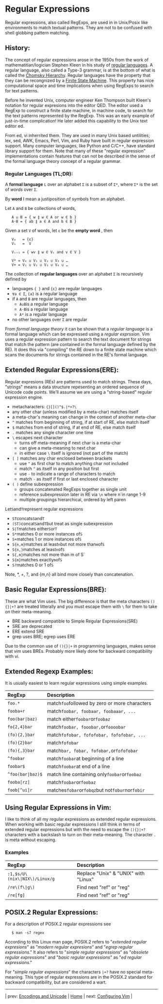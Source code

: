 # Regular Expressions
Regular expressions, also called RegExps, are used in
in Unix/Posix like environments to match textual patterns.
They are not to be confused with shell globbing pattern matching.

## History:
The concept of regular expressions arose in the 1950s from
the work of mathematitian/logician Stephen Kleen in his study of
[regular languages](https://en.wikipedia.org/wiki/Regular_language).
A regular language, also called a Type-3 grammar, is at the
bottom of what is called the 
[Chomsky Hierarchy](https://en.wikipedia.org/wiki/Chomsky_hierarchy).
Regular languages have the property that they can be recongnized
by a 
[Finite State Machine](https://en.wikipedia.org/wiki/Finite-state_machine).
This property has nice computational space and time implications when using
RegExps to search for text patterns.

Before he invented Unix, computer engineer Ken Thompson built Kleen's
notation for regular expresions into the editor QED.  The editor used a RegExp
to construct a finite state machine, in machine code, to search for the
text patterns represented by the RegExp.  This was an early example
of just-in-time complication!  He later added this capability to the
Unix text editor ed.

From ed, vi inherrited them.  They are used in many Unix based
untilities; lex, sed, AWK, Emacs, Perl, Vim, and Ruby have built in
regular expression support.  Many computer languages, like Python and
C/C++, have standard library support for them.  Note that many of these
"regular expression" implementations contain features that can not be
described in the sense of the formal language theory concept of a regular
grammar. 

### Regular Languages (TL;DR):
A **formal language** `L` over an alphabet `Σ` is a subset of `Σ*`,
where `Σ*` is the set of _words_ over `Σ`.

By **word** I mean a justiposition of symbols from an alphabet.

Let `A` and `B` be collections of words,
```
   A ∪ B = { w ∥ w ∈ A or w ∈ b }
   A⋅B = { ab ∥ a ∈ A and b ∈ B }
```
Given a set `V` of words, let `ε` be the **empty word** , then
```
   V₀   = {ε}
   V₁   =  V

   Vᵢ₊₁ = { wv ∥ w ∈ Vᵢ and v ∈ V }

   V* = V₀ ∪ V₁ ∪ V₂ ∪ V₃ ∪ …
   V+ = V₁ ∪ V₂ ∪ V₃ ∪ V₄ ∪ …
```
The collection of **regular languages** over an alphabet `Σ` is recursively 
defined by
* languages `{ }` and `{ε}` are regular languages
* `∀a ∈ Σ`, `{a}` is a regular language
* if `A` and `B` are regular languages, then
  * `A∪B`is a regular language
  * `A⋅B`is a regular language
  * `A*` is a regular language
* no other languages over `Σ` are regular

From _formal language theory_ it can be shown that a _regular language_ is
a formal language which can be expressed using a _regular exprssion_.  Vim uses
a regular expression pattern to search the text document for strings that match
the pattern (are contained in the formal language defined by the RE).  It does
this via "compiling" the RE down to a finite state machine which scans the 
documents for strings contained in the RE's formal language.

## Extended Regular Expressions(ERE):
Regular expresions (REs) are patterns used to match strings.  These
days, "strings" means a data structure repesenting an ordered sequence
of Unicode code points.  We'll assume we are using a "string-based" regular
expression engine.
* metacharacters: `{}[]()^$.|*+?\`
* any other char (unless modified by a meta-char) matches itself
* a meta-char's meaning can change in the context of another meta-char
* `^` matches from beginning of string, if at start of RE, else match itself
* `$` matches from end of string, if at end of RE, else match itself
* `.` matches any single character one time
* `\` escapes next character
   * turns off meta-meaning if next char is a meta-char
   * can give a meta-meaning to next char
   * in either case `\` itself is ignored (not part of the match)
* `[ ]` matches any char enclosed between brackets
   * use `^` as first char to match anything char not included
   * match `^` as itself in any position but first
   * use `-` to indicate a range of characters to match
   * match `-` as itself if first or last enclosed character
* `( )` define subexpression
   * groups concatenated RegExps together as single unit
   * reference subexpression later in RE via `\n` where n`in range 1-9
   * multiple groupings hierarchical, ordered by left paren

Let`S`and`T`represent regular expressions
* `ST`concats`S`and`T`
* `(ST)`concat`S`and`T`but treat as single subexpression
* `S|T`matches either`S`or`T`
* `S*`matches 0 or more instances of`S`
* `S+`matches 1 or more instances of`S`
* `S{n,m}`matches at least`n`but not more than`m`of`S`
* `S{n,}`matches at least`n`of`S`
* `S{,m}`matches not more than m of S`
* `S{m}`matches exactly`m`of`S`
* `S?`matches 0 or 1 of`S`

Note, \*, +, ?, and {m,n} all bind more closely than concatenation.

## Basic Regular Expressions(BRE):
These are what Vim uses.  The big difference is that the meta
characters `(){}|+?` are treated litterally and you must
escape them with `\` for them to take on their meta-meaning.
* BRE backward compatible to Simple Regular Expressions(SRE)
* SRE are deprecated
* ERE extend SRE
* grep uses BRE; egrep uses ERE

Due to the common use of `(){}|+` in programming languages, makes
sense that vim uses BREs.  Probably more likely done for backward
compatibility with vi.

## Extended Regexp Examples:
It is usually easiest to learn regular expressions using simple examples.

| RegExp               | Description                                     |
|:-------------------- |:----------------------------------------------- |
| `foo.*`              | match`foo`followed by zero or more characters   |
| `fooba+r`            | match`foobar, foobaar, foobaaar, ...`           |
| `foo(bar\|baz)`      | match either`foobar`or`foobaz`                  |
| `fo{2,4}bar`         | match`foobar, fooobar,`or`foooobar`             |
| `(fo){2,}bar`        | match`fofobar, fofofobar, fofofobar, ...`       |
| `(fo){2}bar`         | match`fofobar`                                  |
| `(fo){,3}bar`        | match`bar, fobar, fofobar,`or`fofofobar`        |
| `^foobar`            | match`foobar`at beginning of a line             |
| `foobar$`            | match`foobar`at end of a line                   |
| `^foo(bar\|baz)$`    | match line containing only`foobar`or`foobaz`    |
| `fooba[rz]`          | match`foobar`or`foobaz`                         |
| `foob[^ui]r`         | matches`fobar`or`fobqz`but not`fobur`nor`fobir` |

## Using Regular Expressions in Vim:
I like to think of all my regular expressions as extended regular
expressions.  When working with basic regular expressions I still
think in terms of extended regular expressions but with the need
to escape the `(){}|+?` characters with a backslash to turn on their
meta-meaning.  The character `.` is meta without escaping.

### Examples

| RegExp                         | Description                           |
|:------------------------------ |:------------------------------------- |
| `:1,$s/U\(nix\\|NIX\)/Linux/g` | Replace "Unix" & "UNIX" with "Linux"  |
| `/re\(f\\|g\)`                 | Find next "ref" or "reg"              |
| `/re[fg]`                      | Find next "ref" or "reg"              |

## POSIX.2 Regular Expressions:
For a description of POSIX.2 regular expressions see
```
   $ man -s7 regex
```
According to this Linux man page,
POSIX.2 refers to "_extended regular expresions_" as
"_modern regular expresions_" and "_egrep regular expressions_."
It also refers to "_simple regular expressions_" as
"_obsolete regular expressions_" and "_basic regular expressions_"
as "_ed regular expressions_."

For "_simple regular expressions_" the characters `|+?` have no
special meta-meaning.  This type of regular expressions are in the
POSIX.2 standard for backward compatibility, but are considered a wart.

---

| prev: [Encodings and Unicode][1] | [Home][2] | next: [Configuring Vim][3] |

[1]: <encodingsUnicode.md>
[2]: <README.md>
[3]: <vimrcConfigFile.md>
